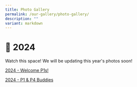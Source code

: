```yaml
---
title: Photo Gallery
permalink: /our-gallery/photo-gallery/
description: ""
variant: markdown
---
```

<h1>📸 2024</h1><p>Watch this space! We will be updating this year's photos soon!</p><p><a href="https://photos.app.goo.gl/X9D4EzrkN47URj839" rel="noopener noreferrer nofollow" target="_blank">2024 - Welcome P1s!</a></p><p><a href="https://photos.app.goo.gl/46xmZ1caoCKMwyRD9" rel="noopener noreferrer nofollow" target="_blank">2024 - P1 &amp; P4 Buddies</a></p>